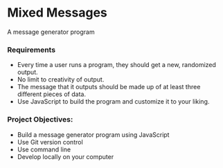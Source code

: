 # Mixed Messages
A message generator program




 
### Requirements
* Every time a user runs a program, they should get a new, randomized output.
* No limit to creativity of output.
* The message that it outputs should be made up of at least three different pieces of data.
* Use JavaScript to build the program and customize it to your liking.

### Project Objectives:
* Build a message generator program using JavaScript
* Use Git version control
* Use command line
* Develop locally on your computer
